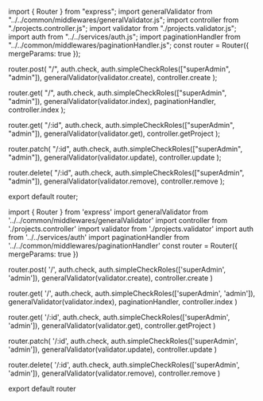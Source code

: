 
import { Router } from "express";
import generalValidator from "../../common/middlewares/generalValidator.js";
import controller from "./projects.controller.js";
import validator from "./projects.validator.js";
import auth from "../../services/auth.js";
import paginationHandler from "../../common/middlewares/paginationHandler.js";
const router = Router({ mergeParams: true });

router.post(
  "/",
  auth.check,
  auth.simpleCheckRoles(["superAdmin", "admin"]),
  generalValidator(validator.create),
  controller.create
);

router.get(
  "/",
  auth.check,
  auth.simpleCheckRoles(["superAdmin", "admin"]),
  generalValidator(validator.index),
  paginationHandler,
  controller.index
);

router.get(
  "/:id",
  auth.check,
  auth.simpleCheckRoles(["superAdmin", "admin"]),
  generalValidator(validator.get),
  controller.getProject
);

router.patch(
  "/:id",
  auth.check,
  auth.simpleCheckRoles(["superAdmin", "admin"]),
  generalValidator(validator.update),
  controller.update
);

router.delete(
  "/:id",
  auth.check,
  auth.simpleCheckRoles(["superAdmin", "admin"]),
  generalValidator(validator.remove),
  controller.remove
);

export default router;

import { Router } from 'express'
import generalValidator from '../../common/middlewares/generalValidator'
import controller from './projects.controller'
import validator from './projects.validator'
import auth from '../../services/auth'
import paginationHandler from '../../common/middlewares/paginationHandler'
const router = Router({ mergeParams: true })

router.post(
  '/',
  auth.check,
  auth.simpleCheckRoles(['superAdmin', 'admin']),
  generalValidator(validator.create),
  controller.create
)

router.get(
  '/',
  auth.check,
  auth.simpleCheckRoles(['superAdmin', 'admin']),
  generalValidator(validator.index),
  paginationHandler,
  controller.index
)

router.get(
  '/:id',
  auth.check,
  auth.simpleCheckRoles(['superAdmin', 'admin']),
  generalValidator(validator.get),
  controller.getProject
)

router.patch(
  '/:id',
  auth.check,
  auth.simpleCheckRoles(['superAdmin', 'admin']),
  generalValidator(validator.update),
  controller.update
)

router.delete(
  '/:id',
  auth.check,
  auth.simpleCheckRoles(['superAdmin', 'admin']),
  generalValidator(validator.remove),
  controller.remove
)

export default router

